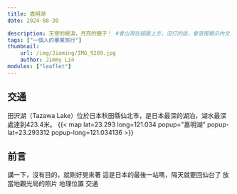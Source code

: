 ```yaml
---
title: 嘉明湖
date: 2024-08-30

description: 天使的眼淚，月亮的鏡子！ #會出現在縮圖上方，沒打的話，會直接顯示內文
tags: ["一個人的畢業旅行"]
thumbnail:
    url: /img/Jiaming/IMG_9289.jpg
    author: Jimmy Lin
modules: ["leaflet"]
---
```


## 交通
田沢湖（Tazawa Lake）位於日本秋田縣仙北市，是日本最深的湖泊，湖水最深處達到423.4米。
{{< map lat=23.293 long=121.034 popup="嘉明湖" popup-lat=23.293312 popup-long=121.034136 >}}


## 前言
講一下，沒有目的，就剛好晃來著
這是日本的最後一站嗎，隔天就要回仙台了
放當地觀光局的照片
地理位置
交通




